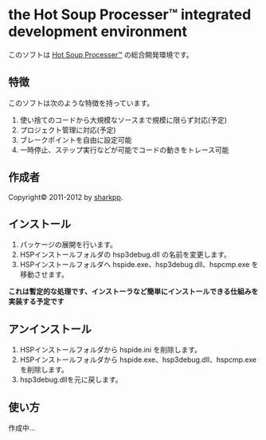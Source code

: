 # the Hot Soup Processer™ integrated development environment

このソフトは [Hot Soup Processer™](http://hsp.tv/) の総合開発環境です。

## 特徴

このソフトは次のような特徴を持っています。

1. 使い捨てのコードから大規模なソースまで規模に限らず対応(予定)
2. プロジェクト管理に対応(予定)
3. ブレークポイントを自由に設定可能
4. 一時停止、ステップ実行などが可能でコードの動きをトレース可能

## 作成者

Copyright© 2011-2012 by [sharkpp](http://www.sharkpp.net/).

## インストール

1. パッケージの展開を行います。
2. HSPインストールフォルダの hsp3debug.dll の名前を変更します。
3. HSPインストールフォルダへ hspide.exe、hsp3debug.dll、hspcmp.exe を移動させます。

**これは暫定的な処理です、インストーラなど簡単にインストールできる仕組みを実装する予定です**

## アンインストール

1. HSPインストールフォルダから hspide.ini を削除します。
2. HSPインストールフォルダから hspide.exe、hsp3debug.dll、hspcmp.exe を削除します。
3. hsp3debug.dllを元に戻します。

## 使い方

作成中...

